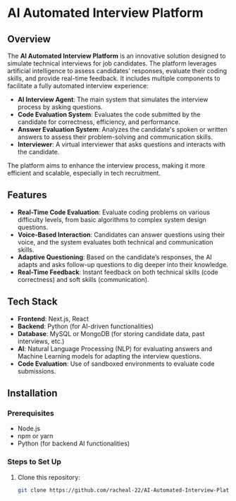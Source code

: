 # AI Automated Interview Platform

## Overview
The **AI Automated Interview Platform** is an innovative solution designed to simulate technical interviews for job candidates. The platform leverages artificial intelligence to assess candidates' responses, evaluate their coding skills, and provide real-time feedback. It includes multiple components to facilitate a fully automated interview experience:

- **AI Interview Agent**: The main system that simulates the interview process by asking questions.
- **Code Evaluation System**: Evaluates the code submitted by the candidate for correctness, efficiency, and performance.
- **Answer Evaluation System**: Analyzes the candidate's spoken or written answers to assess their problem-solving and communication skills.
- **Interviewer**: A virtual interviewer that asks questions and interacts with the candidate.

The platform aims to enhance the interview process, making it more efficient and scalable, especially in tech recruitment.

## Features
- **Real-Time Code Evaluation**: Evaluate coding problems on various difficulty levels, from basic algorithms to complex system design questions.
- **Voice-Based Interaction**: Candidates can answer questions using their voice, and the system evaluates both technical and communication skills.
- **Adaptive Questioning**: Based on the candidate’s responses, the AI adapts and asks follow-up questions to dig deeper into their knowledge.
- **Real-Time Feedback**: Instant feedback on both technical skills (code correctness) and soft skills (communication).

## Tech Stack
- **Frontend**: Next.js, React
- **Backend**: Python (for AI-driven functionalities)
- **Database**: MySQL or MongoDB (for storing candidate data, past interviews, etc.)
- **AI**: Natural Language Processing (NLP) for evaluating answers and Machine Learning models for adapting the interview questions.
- **Code Evaluation**: Use of sandboxed environments to evaluate code submissions.

## Installation

### Prerequisites
- Node.js
- npm or yarn
- Python (for backend AI functionalities)

### Steps to Set Up
1. Clone this repository:

   ```bash
   git clone https://github.com/racheal-22/AI-Automated-Interview-Platform1.git
